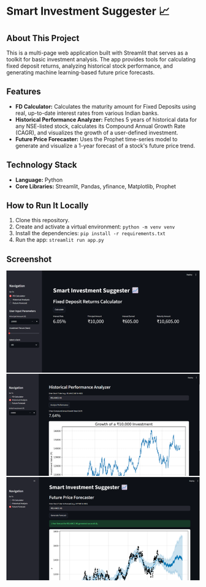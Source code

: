 # Smart Investment Suggester 📈

## About This Project

This is a multi-page web application built with Streamlit that serves as a toolkit for basic investment analysis. The app provides tools for calculating fixed deposit returns, analyzing historical stock performance, and generating machine learning-based future price forecasts.

## Features

- **FD Calculator:** Calculates the maturity amount for Fixed Deposits using real, up-to-date interest rates from various Indian banks.
- **Historical Performance Analyzer:** Fetches 5 years of historical data for any NSE-listed stock, calculates its Compound Annual Growth Rate (CAGR), and visualizes the growth of a user-defined investment.
- **Future Price Forecaster:** Uses the Prophet time-series model to generate and visualize a 1-year forecast of a stock's future price trend.

## Technology Stack

- **Language:** Python
- **Core Libraries:** Streamlit, Pandas, yfinance, Matplotlib, Prophet

## How to Run It Locally

1.  Clone this repository.
2.  Create and activate a virtual environment: `python -m venv venv`
3.  Install the dependencies: `pip install -r requirements.txt`
4.  Run the app: `streamlit run app.py`

## Screenshot

![App Fixed Deposit Calculator](images/FD_model.png)
![App Historical Performance Analyzer](images/Hist_model.png)
![App Forecast Predictor](images/forecast_model.png)